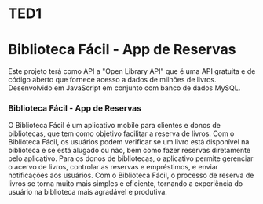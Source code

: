 # TED1
# Biblioteca Fácil - App de Reservas
Este projeto terá como API a "Open Library API" que é uma API gratuita e de código aberto que fornece acesso a dados de milhões de livros. Desenvolvido em JavaScript em conjunto com banco de dados MySQL.

### Biblioteca Fácil - App de Reservas
O Biblioteca Fácil é um aplicativo mobile para clientes e donos de bibliotecas, que tem como objetivo facilitar a reserva de livros. Com o Biblioteca Fácil, os usuários podem verificar se um livro está disponível na biblioteca e se está alugado ou não, bem como fazer reservas diretamente pelo aplicativo. Para os donos de bibliotecas, o aplicativo permite gerenciar o acervo de livros, controlar as reservas e empréstimos, e enviar notificações aos usuários. Com o Biblioteca Fácil, o processo de reserva de livros se torna muito mais simples e eficiente, tornando a experiência do usuário na biblioteca mais agradável e produtiva.
